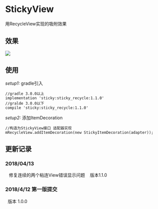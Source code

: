 # StickyView
用RecycleView实现的吸附效果


## 效果
![](https://img-blog.csdn.net/20180413140014257?watermark/2/text/aHR0cHM6Ly9ibG9nLmNzZG4ubmV0L3N1bnhpYW9nYW5nMDIxNA==/font/5a6L5L2T/fontsize/400/fill/I0JBQkFCMA==/dissolve/70)
## 使用
 *setup1:* gradle引入
 ```
 //gradle 3.0.0以上
 implementation 'sticky:sticky_recycle:1.1.0'
 //gralde 3.0.0以下
 compile 'sticky:sticky_recycle:1.1.0'
 ```
 *setup2:* 添加ItemDecoration
 ```
 //构造为StickyView接口 适配器实现
 mRecycleView.addItemDecoration(new StickyItemDecoration(adapter));
 ```
 ## 更新记录
 
 ### 2018/04/13
    修复连续的两个粘连View错误显示问题
    版本1.1.0
    
 ### 2018/4/12 第一版提交
   版本 1.0.0
 
